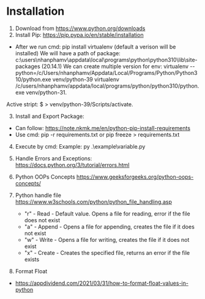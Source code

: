 # Installation

1. Download from https://www.python.org/downloads
2. Install Pip: https://pip.pypa.io/en/stable/installation
  - After we run cmd:  pip install virtualenv (default a verison will be installed)
  We will have a path of package:  c:\users\nhanphamv\appdata\local\programs\python\python310\lib\site-packages (20.14.1)
  We can create multiple version for env:
  virtualenv --python=/c/Users/nhanphamv/Appdata/Local/Programs/Python/Python310/python.exe venv/python-39
  virtualenv /c/users/nhanphamv/appdata/local/programs/python/python310/python.exe venv/python-31.

  Active stript: $ > venv/python-39/Scripts/activate.

3. Install and Export Package:
  - Can follow: https://note.nkmk.me/en/python-pip-install-requirements
  - Use cmd: pip -r requirements.txt or pip freeze > requirements.txt

4. Execute by cmd:
   Example: py .\example\variable.py

5. Handle Errors and Exceptions:
   https://docs.python.org/3/tutorial/errors.html

6. Python OOPs Concepts
https://www.geeksforgeeks.org/python-oops-concepts/

7. Python handle file
   https://www.w3schools.com/python/python_file_handling.asp
   - "r" - Read - Default value. Opens a file for reading, error if the file does not exist
   - "a" - Append - Opens a file for appending, creates the file if it does not exist
   - "w" - Write - Opens a file for writing, creates the file if it does not exist
   - "x" - Create - Creates the specified file, returns an error if the file exists 

8. Format Float 
  - https://appdividend.com/2021/03/31/how-to-format-float-values-in-python
